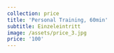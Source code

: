```yaml
---
collection: price
title: 'Personal Training, 60min'
subtitle: Einzeleintritt
image: /assets/price_3.jpg
price: '100'
---
```


